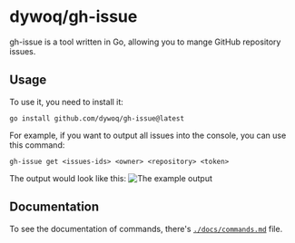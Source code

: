 # dywoq/gh-issue

gh-issue is a tool written in Go, allowing you to mange GitHub repository issues.

## Usage
To use it, you need to install it:
```
go install github.com/dywoq/gh-issue@latest
```

For example, if you want to output all issues into the console, you can use this command:
```
gh-issue get <issues-ids> <owner> <repository> <token>
```

The output would look like this:
![The example output](image.png)

## Documentation
To see the documentation of commands, there's [`./docs/commands.md`](./docs/commands.md) file.
